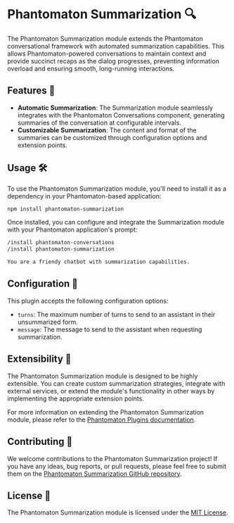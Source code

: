 # Phantomaton Summarization 🔍

The Phantomaton Summarization module extends the Phantomaton conversational framework with automated summarization capabilities. This allows Phantomaton-powered conversations to maintain context and provide succinct recaps as the dialog progresses, preventing information overload and ensuring smooth, long-running interactions.

## Features 🔧

- **Automatic Summarization**: The Summarization module seamlessly integrates with the Phantomaton Conversations component, generating summaries of the conversation at configurable intervals.
- **Customizable Summarization**: The content and format of the summaries can be customized through configuration options and extension points.

## Usage 🛠️

To use the Phantomaton Summarization module, you'll need to install it as a dependency in your Phantomaton-based application:

```bash
npm install phantomaton-summarization
```

Once installed, you can configure and integrate the Summarization module with your Phantomaton application's prompt:

```markdown
/install phantomaton-conversations
/install phantomaton-summarization

You are a friendy chatbot with summarization capabilities.
```

## Configuration 🤖

This plugin accepts the following configuration options:

* `turns`: The maximum number of turns to send to an assistant in their unsummarized form.
* `message`: The message to send to the assistant when requesting summarization.

## Extensibility 🔌

The Phantomaton Summarization module is designed to be highly extensible. You can create custom summarization strategies, integrate with external services, or extend the module's functionality in other ways by implementing the appropriate extension points.

For more information on extending the Phantomaton Summarization module, please refer to the [Phantomaton Plugins documentation](https://github.com/phantomaton-ai/phantomaton-plugins#readme).

## Contributing 🤝

We welcome contributions to the Phantomaton Summarization project! If you have any ideas, bug reports, or pull requests, please feel free to submit them on the [Phantomaton Summarization GitHub repository](https://github.com/phantomaton-ai/phantomaton-summarization).

## License 📜

The Phantomaton Summarization module is licensed under the [MIT License](LICENSE).
